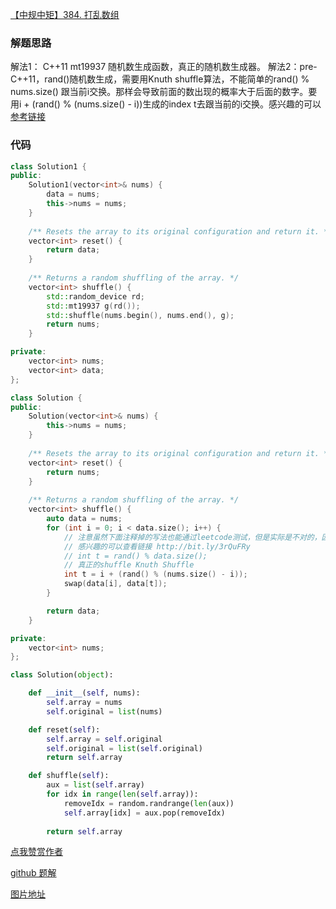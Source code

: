 [【中规中矩】384. 打乱数组](https://leetcode-cn.com/problems/shuffle-an-array/solution/zhong-gui-zhong-ju-384-da-luan-shu-zu-by-1slm/)

### 解题思路
解法1： C++11 mt19937 随机数生成函数，真正的随机数生成器。
解法2：pre-C++11，rand()随机数生成，需要用Knuth shuffle算法，不能简单的rand() % nums.size() 跟当前i交换。那样会导致前面的数出现的概率大于后面的数字。要用i + (rand() % (nums.size() - i))生成的index t去跟当前的i交换。感兴趣的可以[参考链接](http://bit.ly/3rQuFRy)

### 代码

```cpp []
class Solution1 {
public:
    Solution1(vector<int>& nums) {
        data = nums;
        this->nums = nums;
    }
    
    /** Resets the array to its original configuration and return it. */
    vector<int> reset() {
        return data;
    }
    
    /** Returns a random shuffling of the array. */
    vector<int> shuffle() {
        std::random_device rd;
        std::mt19937 g(rd());
        std::shuffle(nums.begin(), nums.end(), g);
        return nums;
    }

private:
    vector<int> nums;
    vector<int> data;
};

class Solution {
public:
    Solution(vector<int>& nums) {
        this->nums = nums;
    }
    
    /** Resets the array to its original configuration and return it. */
    vector<int> reset() {
        return nums;
    }
    
    /** Returns a random shuffling of the array. */
    vector<int> shuffle() {
        auto data = nums;
        for (int i = 0; i < data.size(); i++) {
            // 注意虽然下面注释掉的写法也能通过leetcode测试，但是实际是不对的，因为其分布并不均匀
            // 感兴趣的可以查看链接 http://bit.ly/3rQuFRy
            // int t = rand() % data.size();
            // 真正的shuffle Knuth Shuffle
            int t = i + (rand() % (nums.size() - i));
            swap(data[i], data[t]);
        }

        return data;
    }

private:
    vector<int> nums;
};

```
```python []
class Solution(object):

    def __init__(self, nums):
        self.array = nums
        self.original = list(nums)

    def reset(self):
        self.array = self.original
        self.original = list(self.original)
        return self.array

    def shuffle(self):
        aux = list(self.array)
        for idx in range(len(self.array)):
            removeIdx = random.randrange(len(aux))
            self.array[idx] = aux.pop(removeIdx)
        
        return self.array

```


[点我赞赏作者](https://github.com/jyj407/leetcode/blob/master/wechat%20reward%20QRCode.png)

[github 题解](https://github.com/jyj407/leetcode/blob/master/384.md)

[图片地址](https://github.com/jyj407/leetcode/blob/master/wechat%20reward%20QRCode.png)
